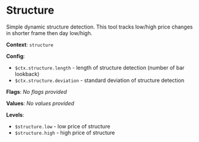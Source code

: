 # Structure

Simple dynamic structure detection. This tool tracks low/high price changes in shorter frame then day low/high.

**Context**: `structure`

**Config**:
*	`$ctx.structure.length`     - length of structure detection (number of bar lookback)
*	`$ctx.structure.deviation`  - standard deviation of structure detection

**Flags**:
_No flags provided_

**Values**:
_No values provided_

**Levels**:
*	`$structure.low`  	- low price of structure
*	`$structure.high`    - high price of structure
